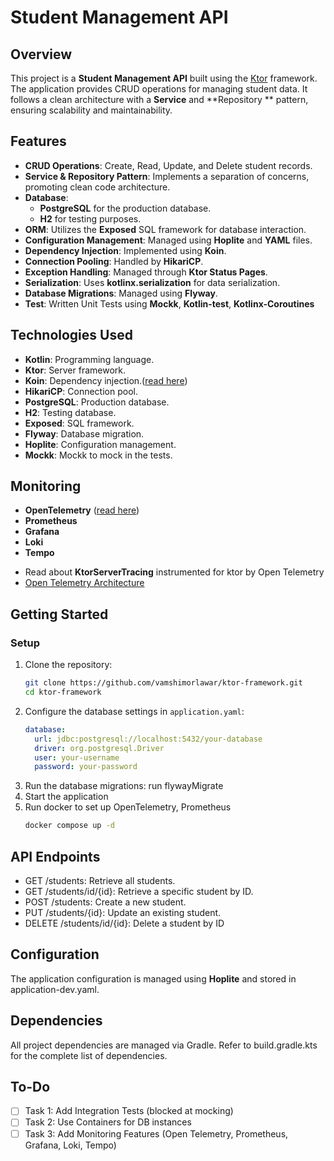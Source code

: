 # Student Management API

## Overview

This project is a **Student Management API** built using the [Ktor](https://start.ktor.io/) framework. The application
provides CRUD operations for managing student data. It follows a clean architecture with a **Service** and **Repository
** pattern, ensuring scalability and maintainability.

## Features

- **CRUD Operations**: Create, Read, Update, and Delete student records.
- **Service & Repository Pattern**: Implements a separation of concerns, promoting clean code architecture.
- **Database**:
    - **PostgreSQL** for the production database.
    - **H2** for testing purposes.
- **ORM**: Utilizes the **Exposed** SQL framework for database interaction.
- **Configuration Management**: Managed using **Hoplite** and **YAML** files.
- **Dependency Injection**: Implemented using **Koin**.
- **Connection Pooling**: Handled by **HikariCP**.
- **Exception Handling**: Managed through **Ktor Status Pages**.
- **Serialization**: Uses **kotlinx.serialization** for data serialization.
- **Database Migrations**: Managed using **Flyway**.
- **Test**: Written Unit Tests using **Mockk**, **Kotlin-test**, **Kotlinx-Coroutines**

## Technologies Used

- **Kotlin**: Programming language.
- **Ktor**: Server framework.
- **Koin**: Dependency injection.([read here](https://insert-koin.io/docs/reference/koin-ktor/ktor))
- **HikariCP**: Connection pool.
- **PostgreSQL**: Production database.
- **H2**: Testing database.
- **Exposed**: SQL framework.
- **Flyway**: Database migration.
- **Hoplite**: Configuration management.
- **Mockk**: Mockk to mock in the tests.

## Monitoring

- **OpenTelemetry**  ([read here](https://opentelemetry.io/docs/collector/configuration/))
- **Prometheus**
- **Grafana**
- **Loki**
- **Tempo**

* Read about **KtorServerTracing** instrumented for ktor by Open Telemetry
* [Open Telemetry Architecture](https://opentelemetry.io/docs/demo/architecture/)

## Getting Started

### Setup

1. Clone the repository:
   ```bash
   git clone https://github.com/vamshimorlawar/ktor-framework.git
   cd ktor-framework

2. Configure the database settings in `application.yaml`:
   ```yaml
   database:
     url: jdbc:postgresql://localhost:5432/your-database
     driver: org.postgresql.Driver
     user: your-username
     password: your-password

3. Run the database migrations: run flywayMigrate
4. Start the application
5. Run docker to set up OpenTelemetry, Prometheus
    ```bash
   docker compose up -d

## API Endpoints

- GET /students: Retrieve all students.
- GET /students/id/{id}: Retrieve a specific student by ID.
- POST /students: Create a new student.
- PUT /students/{id}: Update an existing student.
- DELETE /students/id/{id}: Delete a student by ID

## Configuration

The application configuration is managed using **Hoplite** and stored in application-dev.yaml.

## Dependencies

All project dependencies are managed via Gradle. Refer to build.gradle.kts for the complete list of dependencies.

## To-Do

- [ ] Task 1: Add Integration Tests (blocked at mocking)
- [ ] Task 2: Use Containers for DB instances
- [ ] Task 3: Add Monitoring Features (Open Telemetry, Prometheus, Grafana, Loki, Tempo)